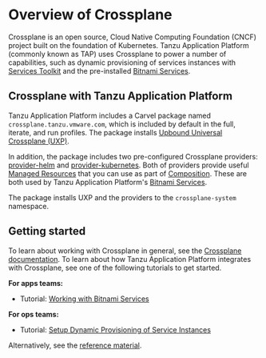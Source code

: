 # Overview of Crossplane

Crossplane is an open source, Cloud Native Computing Foundation (CNCF) project built on the
foundation of Kubernetes.
Tanzu Application Platform (commonly known as TAP) uses Crossplane to power a number of capabilities, such as dynamic
provisioning of services instances with [Services Toolkit](../services-toolkit/about.hbs.md) and
the pre-installed [Bitnami Services](../bitnami-services/about.hbs.md).

## <a id="crossplane"></a> Crossplane with Tanzu Application Platform

Tanzu Application Platform includes a Carvel package named `crossplane.tanzu.vmware.com`, which is
included by default in the full, iterate, and run profiles.
The package installs [Upbound Universal Crossplane (UXP)](https://github.com/upbound/universal-crossplane).

In addition, the package includes two pre-configured Crossplane providers:
[provider-helm](https://github.com/crossplane-contrib/provider-helm) and [provider-kubernetes](https://github.com/crossplane-contrib/provider-kubernetes).
Both of providers provide useful [Managed Resources](https://docs.crossplane.io/latest/concepts/managed-resources/)
that you can use as part of [Composition](https://docs.crossplane.io/latest/concepts/composition/#compositions).
These are both used by Tanzu Application Platform's [Bitnami Services](../bitnami-services/about.hbs.md).

The package installs UXP and the providers to the `crossplane-system` namespace.

## <a id="getting-started"></a> Getting started

To learn about working with Crossplane in general, see the [Crossplane documentation](https://docs.crossplane.io/).
To learn about how Tanzu Application Platform integrates with Crossplane,
see one of the following tutorials to get started.

**For apps teams:**

- Tutorial: [Working with Bitnami Services](../bitnami-services/tutorials/working-with-bitnami-services.hbs.md)

**For ops teams:**

- Tutorial: [Setup Dynamic Provisioning of Service Instances](../services-toolkit/tutorials/setup-dynamic-provisioning.hbs.md)

Alternatively, see the [reference material](reference/index.hbs.md).
